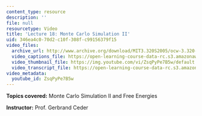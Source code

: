 ```yaml
---
content_type: resource
description: ''
file: null
resourcetype: Video
title: 'Lecture 18: Monte Carlo Simulation II'
uid: 346ea4c0-70d2-c10f-308f-c99156379f15
video_files:
  archive_url: http://www.archive.org/download/MIT3.320S2005/ocw-3.320-lec-14-12apr05-220k.mp4
  video_captions_file: https://open-learning-course-data-rc.s3.amazonaws.com/3-320-atomistic-computer-modeling-of-materials-sma-5107-spring-2005/9c2e44f9099a59c8a237cfc594d3f530_ZsqPyPe7B5w.vtt
  video_thumbnail_file: https://img.youtube.com/vi/ZsqPyPe7B5w/default.jpg
  video_transcript_file: https://open-learning-course-data-rc.s3.amazonaws.com/3-320-atomistic-computer-modeling-of-materials-sma-5107-spring-2005/fb2b5181006546e7b4f9b90854feaf9c_ZsqPyPe7B5w.pdf
video_metadata:
  youtube_id: ZsqPyPe7B5w
---
```


**Topics covered:** Monte Carlo Simulation II and Free Energies

**Instructor:** Prof. Gerbrand Ceder